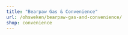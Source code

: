 ```yaml
---
title: "Bearpaw Gas & Convenience"
url: /ohsweken/bearpaw-gas-and-convenience/
shop: convenience
---
```

